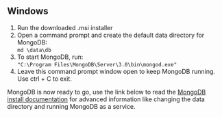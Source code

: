 ##  Windows

1. Run the downloaded .msi installer
2. Open a command prompt and create the default data directory for MongoDB:    
  ``` md \data\db ```
3. To start MongoDB, run:  
  ``` "C:\Program Files\MongoDB\Server\3.0\bin\mongod.exe" ```
4. Leave this command prompt window open to keep MongoDB running. Use ctrl + C to exit.

MongoDB is now ready to go, use the link below to read the
[MongoDB install documentation](http://docs.mongodb.org/manual/tutorial/install-mongodb-on-windows/) 
for advanced information like changing the data directory and running MongoDB as a service.
